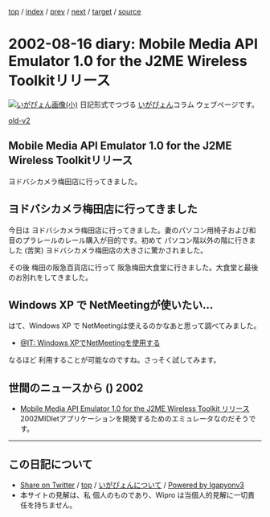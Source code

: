 [top](../index.html) 
 / [index](index.html) 
 / [prev](ig020814.html) 
 / [next](ig020819.html) 
 / [target](https://igapyon.github.io/diary/2002/ig020816.html) 
 / [source](https://github.com/igapyon/diary/blob/master/2002/ig020816.src.md) 

2002-08-16 diary: Mobile Media API Emulator 1.0 for the J2ME Wireless Toolkitリリース
=====================================================================================================
[![いがぴょん画像(小)](https://igapyon.github.io/diary/images/iga200306s.jpg "いがぴょん")](https://igapyon.github.io/diary/memo/memoigapyon.html) 日記形式でつづる [いがぴょん](https://igapyon.github.io/diary/memo/memoigapyon.html)コラム ウェブページです。

[old-v2](ig020816-orig.html)

## Mobile Media API Emulator 1.0 for the J2ME Wireless Toolkitリリース

ヨドバシカメラ梅田店に行ってきました。


## ヨドバシカメラ梅田店に行ってきました

今日は ヨドバシカメラ梅田店に行ってきました。妻のパソコン用椅子および和音のプラレールのレール購入が目的です。初めて パソコン階以外の階に行きました (苦笑) ヨドバシカメラ梅田店の大きさに驚かされました。

その後 梅田の阪急百貨店に行って 阪急梅田大食堂に行きました。大食堂と最後のお別れをしてきました。

## Windows XP で NetMeetingが使いたい…

はて、Windows XP で NetMeetingは使えるのかなあと思って調べてみました。

* [@IT: Windows XPでNetMeetingを使用する](http://www.atmarkit.co.jp/fwin2k/win2ktips/168netmeetxp/netmeetxp.html)

なるほど 利用することが可能なのですね。さっそく試してみます。

## 世間のニュースから () 2002

* [Mobile Media API Emulator 1.0 for the J2ME Wireless Toolkit リリース](http://java.sun.com/products/mmapi/)  2002MIDletアプリケーションを開発するためのエミュレータなのだそうです。


----------------------------------------------------------------------------------------------------

## この日記について

* [Share on Twitter](https://twitter.com/intent/tweet?hashtags=igapyon%2Cdiary%2C%E3%81%84%E3%81%8C%E3%81%B4%E3%82%87%E3%82%93&text=Mobile+Media+API+Emulator+1.0+for+the+J2ME+Wireless+Toolkit%E3%83%AA%E3%83%AA%E3%83%BC%E3%82%B9&url=https%3A%2F%2Figapyon.github.io%2Fdiary%2F2002%2Fig020816.html) / [top](../index.html) / [いがぴょんについて](https://igapyon.github.io/diary/memo/memoigapyon.html) / [Powered by Igapyonv3](https://github.com/igapyon/igapyonv3)
* 本サイトの見解は、私 個人のものであり、Wipro は当個人的見解に一切責任を持ちません。 
